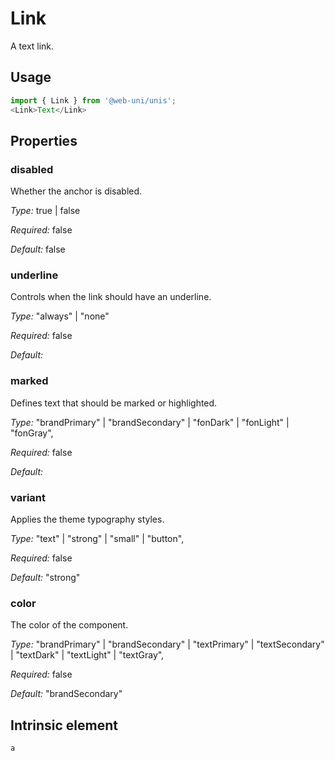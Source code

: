 # Link

A text link.

## Usage

```javascript
import { Link } from '@web-uni/unis';
<Link>Text</Link>
```

## Properties

### disabled

Whether the anchor is disabled.

*Type:* true | false

*Required:* false

*Default:* false

### underline

Controls when the link should have an underline.

*Type:* "always" | "none"

*Required:* false

*Default:*

### marked

Defines text that should be marked or highlighted.

*Type:* "brandPrimary" | "brandSecondary" | "fonDark" | "fonLight" | "fonGray",

*Required:* false

*Default:*

### variant

Applies the theme typography styles.

*Type:* "text" | "strong" | "small" | "button",

*Required:* false

*Default:* "strong"

### color

The color of the component.

*Type:* "brandPrimary" | "brandSecondary" | "textPrimary" | "textSecondary" | "textDark" | "textLight" | "textGray",

*Required:* false

*Default:* "brandSecondary"

## Intrinsic element

```
a
```
